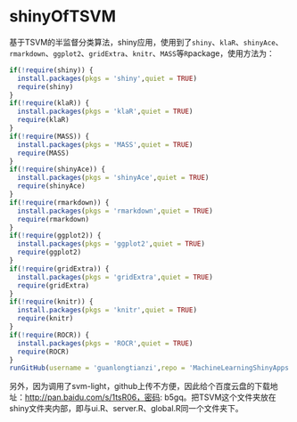 # shinyOfTSVM
基于TSVM的半监督分类算法，shiny应用，使用到了`shiny`、`klaR`、`shinyAce`、`rmarkdown`、`ggplot2`、`gridExtra`、`knitr`、`MASS`等`R`package，使用方法为：
```R
if(!require(shiny)) {
  install.packages(pkgs = 'shiny',quiet = TRUE)
  require(shiny)
}
if(!require(klaR)) {
  install.packages(pkgs = 'klaR',quiet = TRUE)
  require(klaR)
}
if(!require(MASS)) {
  install.packages(pkgs = 'MASS',quiet = TRUE)
  require(MASS)
}
if(!require(shinyAce)) {
  install.packages(pkgs = 'shinyAce',quiet = TRUE)
  require(shinyAce)
}
if(!require(rmarkdown)) {
  install.packages(pkgs = 'rmarkdown',quiet = TRUE)
  require(rmarkdown)
}
if(!require(ggplot2)) {
  install.packages(pkgs = 'ggplot2',quiet = TRUE)
  require(ggplot2)
}
if(!require(gridExtra)) {
  install.packages(pkgs = 'gridExtra',quiet = TRUE)
  require(gridExtra)
}
if(!require(knitr)) {
  install.packages(pkgs = 'knitr',quiet = TRUE)
  require(knitr)
}
if(!require(ROCR)) {
  install.packages(pkgs = 'ROCR',quiet = TRUE)
  require(ROCR)
}
runGitHub(username = 'guanlongtianzi',repo = 'MachineLearningShinyApps',subdir='Transductive-Support-Vector-Machine') 
```
另外，因为调用了svm-light，github上传不方便，因此给个百度云盘的下载地址：http://pan.baidu.com/s/1tsR06，密码: b5gq。把TSVM这个文件夹放在shiny文件夹内部，即与ui.R、server.R、global.R同一个文件夹下。
